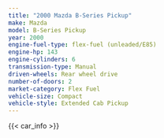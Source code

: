 ```yaml
---
title: "2000 Mazda B-Series Pickup"
make: Mazda
model: B-Series Pickup
year: 2000
engine-fuel-type: flex-fuel (unleaded/E85)
engine-hp: 143
engine-cylinders: 6
transmission-type: Manual
driven-wheels: Rear wheel drive
number-of-doors: 2
market-category: Flex Fuel
vehicle-size: Compact
vehicle-style: Extended Cab Pickup
---
```


{{< car_info >}}
